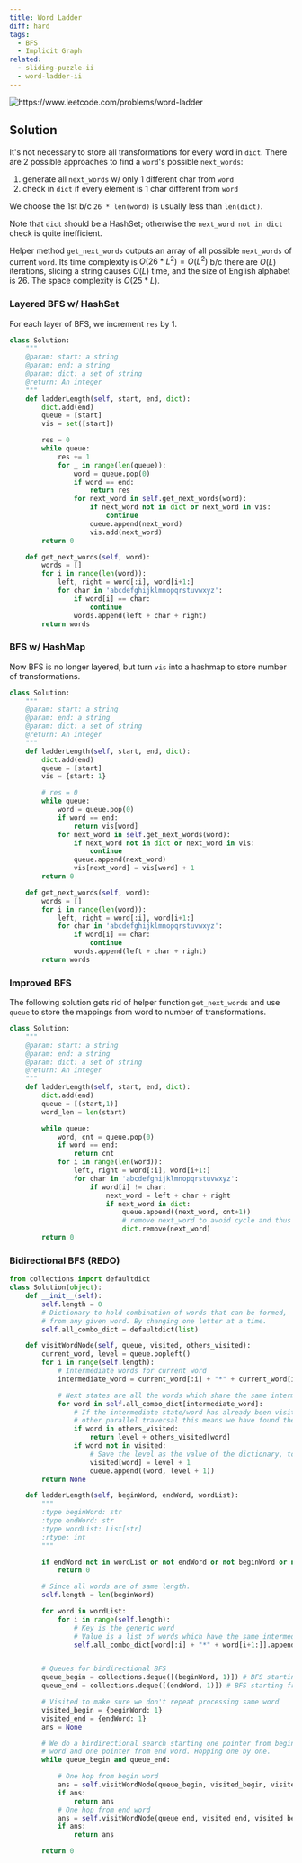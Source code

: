 ```yaml
---
title: Word Ladder
diff: hard
tags:
  - BFS
  - Implicit Graph
related:
  - sliding-puzzle-ii
  - word-ladder-ii
---
```


<img class="medium-zoom" src="/algo/word-ladder.png" alt="https://www.leetcode.com/problems/word-ladder">

## Solution

It's not necessary to store all transformations for every word in `dict`. There are 2 possible approaches to find a `word`'s possible `next_words`:

1. generate all `next_words` w/ only 1 different char from `word`
2. check in `dict` if every element is 1 char different from `word`

We choose the 1st b/c `26 * len(word)` is usually less than `len(dict)`.

Note that `dict` should be a HashSet; otherwise the `next_word not in dict` check is quite inefficient.

Helper method `get_next_words` outputs an array of all possible `next_words` of current `word`. Its time complexity is $O(26*L^2) = O(L^2)$ b/c there are $O(L)$ iterations, slicing a string causes $O(L)$ time, and the size of English alphabet is $26$. The space complexity is $O(25*L)$.

### Layered BFS w/ HashSet

<!-- Complexity ??? -->

For each layer of BFS, we increment `res` by $1$.

```py {16,21}
class Solution:
    """
    @param: start: a string
    @param: end: a string
    @param: dict: a set of string
    @return: An integer
    """
    def ladderLength(self, start, end, dict):
        dict.add(end)
        queue = [start]
        vis = set([start])

        res = 0
        while queue:
            res += 1
            for _ in range(len(queue)):
                word = queue.pop(0)
                if word == end:
                    return res
                for next_word in self.get_next_words(word):
                    if next_word not in dict or next_word in vis:
                        continue
                    queue.append(next_word)
                    vis.add(next_word)
        return 0

    def get_next_words(self, word):
        words = []
        for i in range(len(word)):
            left, right = word[:i], word[i+1:]
            for char in 'abcdefghijklmnopqrstuvwxyz':
                if word[i] == char:
                    continue
                words.append(left + char + right)
        return words
```

### BFS w/ HashMap

Now BFS is no longer layered, but turn `vis` into a hashmap to store number of transformations.

```py {11,17,22}
class Solution:
    """
    @param: start: a string
    @param: end: a string
    @param: dict: a set of string
    @return: An integer
    """
    def ladderLength(self, start, end, dict):
        dict.add(end)
        queue = [start]
        vis = {start: 1}

        # res = 0
        while queue:
            word = queue.pop(0)
            if word == end:
                return vis[word]
            for next_word in self.get_next_words(word):
                if next_word not in dict or next_word in vis:
                    continue
                queue.append(next_word)
                vis[next_word] = vis[word] + 1
        return 0

    def get_next_words(self, word):
        words = []
        for i in range(len(word)):
            left, right = word[:i], word[i+1:]
            for char in 'abcdefghijklmnopqrstuvwxyz':
                if word[i] == char:
                    continue
                words.append(left + char + right)
        return words
```

### Improved BFS

The following solution gets rid of helper function `get_next_words` and use `queue` to store the mappings from word to number of transformations.

```py
class Solution:
    """
    @param: start: a string
    @param: end: a string
    @param: dict: a set of string
    @return: An integer
    """
    def ladderLength(self, start, end, dict):
        dict.add(end)
        queue = [(start,1)]
        word_len = len(start)

        while queue:
            word, cnt = queue.pop(0)
            if word == end:
                return cnt
            for i in range(len(word)):
                left, right = word[:i], word[i+1:]
                for char in 'abcdefghijklmnopqrstuvwxyz':
                    if word[i] != char:
                        next_word = left + char + right
                        if next_word in dict:
                            queue.append((next_word, cnt+1))
                            # remove next_word to avoid cycle and thus infinite loop
                            dict.remove(next_word)
        return 0
```

### Bidirectional BFS (REDO)

```py
from collections import defaultdict
class Solution(object):
    def __init__(self):
        self.length = 0
        # Dictionary to hold combination of words that can be formed,
        # from any given word. By changing one letter at a time.
        self.all_combo_dict = defaultdict(list)

    def visitWordNode(self, queue, visited, others_visited):
        current_word, level = queue.popleft()
        for i in range(self.length):
            # Intermediate words for current word
            intermediate_word = current_word[:i] + "*" + current_word[i+1:]

            # Next states are all the words which share the same intermediate state.
            for word in self.all_combo_dict[intermediate_word]:
                # If the intermediate state/word has already been visited from the
                # other parallel traversal this means we have found the answer.
                if word in others_visited:
                    return level + others_visited[word]
                if word not in visited:
                    # Save the level as the value of the dictionary, to save number of hops.
                    visited[word] = level + 1
                    queue.append((word, level + 1))
        return None

    def ladderLength(self, beginWord, endWord, wordList):
        """
        :type beginWord: str
        :type endWord: str
        :type wordList: List[str]
        :rtype: int
        """

        if endWord not in wordList or not endWord or not beginWord or not wordList:
            return 0

        # Since all words are of same length.
        self.length = len(beginWord)

        for word in wordList:
            for i in range(self.length):
                # Key is the generic word
                # Value is a list of words which have the same intermediate generic word.
                self.all_combo_dict[word[:i] + "*" + word[i+1:]].append(word)


        # Queues for birdirectional BFS
        queue_begin = collections.deque([(beginWord, 1)]) # BFS starting from beginWord
        queue_end = collections.deque([(endWord, 1)]) # BFS starting from endWord

        # Visited to make sure we don't repeat processing same word
        visited_begin = {beginWord: 1}
        visited_end = {endWord: 1}
        ans = None

        # We do a birdirectional search starting one pointer from begin
        # word and one pointer from end word. Hopping one by one.
        while queue_begin and queue_end:

            # One hop from begin word
            ans = self.visitWordNode(queue_begin, visited_begin, visited_end)
            if ans:
                return ans
            # One hop from end word
            ans = self.visitWordNode(queue_end, visited_end, visited_begin)
            if ans:
                return ans

        return 0
```
